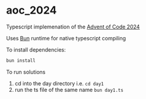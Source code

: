 # aoc_2024

Typescript implemenation of the [Advent of Code 2024](https://adventofcode.com/2024)

Uses [Bun](https://bun.sh/docs) runtime for native typescript compiling

To install dependencies:

```bash
bun install
```


To run solutions

1. cd into the day directory i.e. `cd day1`
2. run the ts file of the same name `bun day1.ts`